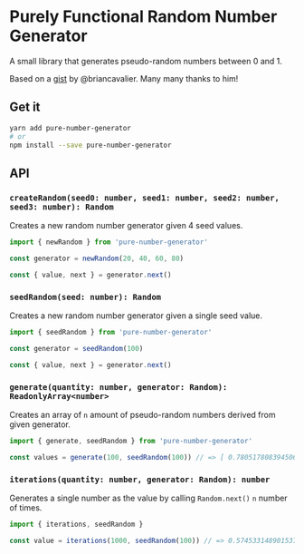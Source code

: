 # Purely Functional Random Number Generator

A small library that generates pseudo-random numbers between 0 and 1.

Based on a [gist](https://gist.github.com/briancavalier/f71314fcff5e7870608e) by @briancavalier.
Many many thanks to him!

## Get it

```sh
yarn add pure-number-generator
# or
npm install --save pure-number-generator
```

## API

### `createRandom(seed0: number, seed1: number, seed2: number, seed3: number): Random`

Creates a new random number generator given 4 seed values.

```typescript
import { newRandom } from 'pure-number-generator'

const generator = newRandom(20, 40, 60, 80)

const { value, next } = generator.next()
```

### `seedRandom(seed: number): Random`

Creates a new random number generator given a single seed value.

```typescript
import { seedRandom } from 'pure-number-generator'

const generator = seedRandom(100)

const { value, next } = generator.next()
```

### `generate(quantity: number, generator: Random): ReadonlyArray<number>`

Creates an array of `n` amount of pseudo-random numbers derived from given generator.

```typescript
import { generate, seedRandom } from 'pure-number-generator'

const values = generate(100, seedRandom(100)) // => [ 0.7805178083945066, ... ] 100 items
```

### `iterations(quantity: number, generator: Random): number`

Generates a single number as the value by calling `Random.next()` `n` number of
times.

```typescript
import { iterations, seedRandom }

const value = iterations(1000, seedRandom(100)) // => 0.5745331489015371
```